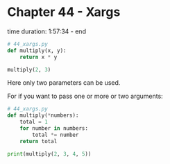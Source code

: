 # Chapter 44 - Xargs
time duration: 1:57:34 - end
```python
# 44_xargs.py
def multiply(x, y):
    return x * y

multiply(2, 3)
```

Here only two parameters can be used.

For if you want to pass one or more or two arguments:

```python
# 44_xargs.py
def multiply(*numbers):
    total = 1
    for number in numbers:
        total *= number
    return total

print(multiply(2, 3, 4, 5))
``` 